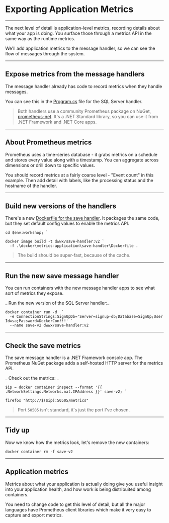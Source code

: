 # Exporting Application Metrics

---

The next level of detail is application-level metrics, recording details about what your app is doing. You surface those through a metrics API in the same way as the runtime metrics.

We'll add application metrics to the message handler, so we can see the flow of messages through the system.

---

## Expose metrics from the message handlers

The message handler already has code to record metrics when they handle messages. 

You can see this in the [Program.cs](./src/SignUp.MessageHandlers.SaveProspect/Program.cs) file for the SQL Server handler.

> Both handlers use a community Prometheus package on NuGet, [prometheus-net](TODO). It's a .NET Standard library, so you can use it from .NET Framework and .NET Core apps.

---

## About Prometheus metrics

Prometheus uses a time-series database - it grabs metrics on a schedule and stores every value along with a timestamp. You can aggregate across dimensions or drill down to specific values.

You should record metrics at a fairly coarse level - "Event count" in this example. Then add detail with labels, like the processing status and the hostname of the handler. 

---

## Build new versions of the handlers

There's a new [Dockerfile for the save handler](./docker/metrics-application/save-handler/Dockerfile). It packages the same code, but they set default config values to enable the metrics API.

```
cd $env:workshop; `

docker image build -t dwwx/save-handler:v2 `
  -f .\docker\metrics-application\save-handler\Dockerfile .
```

> The build should be super-fast, because of the cache.

---

## Run the new save message handler

You can run containers with the new message handler apps to see what sort of metrics they expose.

_ Run the new version of the SQL Server handler:_

```
docker container run -d  `
  -e ConnectionStrings:SignUpDb='Server=signup-db;Database=SignUp;User Id=sa;Password=DockerCon!!!' `
  --name save-v2 dwwx/save-handler:v2
```

---

## Check the save metrics

The save message handler is a .NET Framework console app. The Prometheus NuGet package adds a self-hosted HTTP server for the metrics API.

_ Check out the metrics: _

```
$ip = docker container inspect --format '{{ .NetworkSettings.Networks.nat.IPAddress }}' save-v2; `

firefox "http://$($ip):50505/metrics"
```

> Port `50505` isn't standard, it's just the port I've chosen. 

---

## Tidy up

Now we know how the metrics look, let's remove the new containers:

```
docker container rm -f save-v2
```

---

## Application metrics

Metrics about what your application is actually doing give you useful insight into your application health, and how work is being distribuited among containers.

You need to change code to get this level of detail, but all the major languages have Prometheus client libraries which make it very easy to capture and export metrics.

